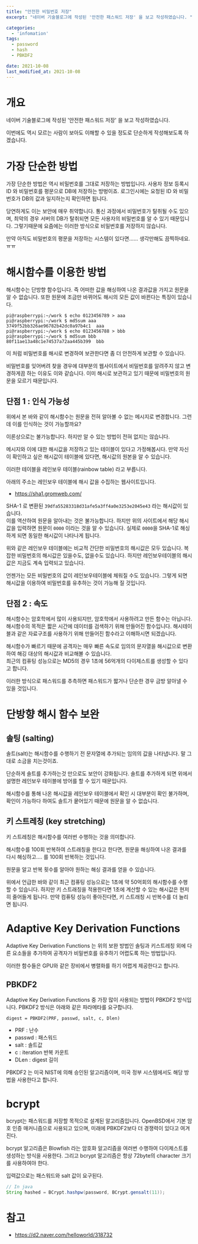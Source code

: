 ```yaml
---
title: "안전한 비밀번호 저장"
excerpt: "네이버 기술블로그에 작성된 '안전한 패스워드 저장' 을 보고 작성하였습니다. "

categories:
  - 'infomation'
tags:
  - password
  - hash
  - PBKDF2

date: 2021-10-08
last_modified_at: 2021-10-08
---
```


# 개요 

네이버 기술블로그에 작성된 '안전한 패스워드 저장' 을 보고 작성하였습니다. 

이번에도 역시 모르는 사람이 보아도 이해할 수 있을 정도로 단순하게 작성해보도록 하겠습니다. 

# 가장 단순한 방법

가장 단순한 방법은 역시 비밀번호를 그대로 저장하는 방법입니다. 
사용자 정보 등록시 ID 와 비밀번호를 평문으로 DB에 저장하는 방벙이죠. 
로그인시에는 요청된 ID 와 비밀번호가 DB의 값과 일지하는지 확인하면 됩니다. 

당연하게도 이는 보안에 매우 취약합니다. 
통신 과정에서 비밀번호가 탈취될 수도 있으며, 최악의 경우 서버의 DB가 탈취되면 모든 사용자의 비밀번호를 알 수 있기 때문입니다. 
그렇기때문에 요즘에는 이러한 방식으로 비밀번호를 저장하지 않습니다.

만약 아직도 비밀번호의 평문을 저장하는 시스템이 있다면......  생각만해도 끔찍하네요. ㅠㅠ

# 해시함수를 이용한 방법 

해시함수는 단방향 함수입니다. 즉 어떠한 값을 해싱하여 나온 결과값을 가지고 원문을 알 수 없습니다. 
또한 원문에 조금만 바뀌어도 해시의 모든 값이 바뀐다는 특징이 있습니다. 

```
pi@raspberrypi:~/work $ echo 0123456789 > aaa
pi@raspberrypi:~/work $ md5sum aaa
3749f52bb326ae96782b42dc0a97b4c1  aaa
pi@raspberrypi:~/work $ echo 0123456788 > bbb
pi@raspberrypi:~/work $ md5sum bbb
80f11ae13a48c1e74537a72aa445b399  bbb
```

이 처럼 비밀번호를 해시로 변경하여 보관한다면 좀 더 안전하게 보관할 수 있습니다. 

비밀번호를 잊어버려 찾을 경우에 대부분의 웹사이트에서 비밀번호를 알려주지 않고 변경하게끔 하는 이유도 이와 같습니다.
이미 해시로 보관하고 있기 때문에 비밀번호의 원문을 모르기 때문입니다. 

## 단점 1 : 인식 가능성 

위에서 본 바와 같이 해시함수는 원문을 전혀 알아볼 수 없는 메시지로 변경합니다. 
그런데 이를 인식하는 것이 가능할까요?

이론상으로는 불가능합니다. 하지만 알 수 있는 방법이 전혀 없지는 않습니다. 

메시지와 이에 대한 해시값을 저장하고 있는 테이블이 있다고 가정해봅시다. 
만약 자신이 확인하고 싶은 해시값이 테이블에 있다면, 해시값의 원본을 알 수 있습니다. 

이러한 테이블을 레인보우 테이블(rainbow table) 라고 부릅니다. 

아래의 주소는 레인보우 테이블에 해시 값을 수집하는 웹사이트입니다. 

* https://sha1.gromweb.com/

SHA-1 로 변환된 `39dfa55283318d31afe5a3ff4a0e3253e2045e43` 라는 해시값이 있습니다.  
이를 역산하여 원문을 알아내는 것은 불가능합니다. 
하지만 위의 사이트에서 해당 해시값을 입력하면 원문이 `0000` 이라는 것을 알 수 있습니다. 
실제로 `0000`을 SHA-1로 해싱하게 되면 동일한 해시값이 나타나게 됩니다. 

위와 같은 레인보우 테이블에는 비교적 간단한 비밀번호의 해시값은 모두 있습니다. 
복잡한 비밀번호의 해시값은 있을수도, 없을수도 있습니다. 
하지만 레인보우테이블의 해시값은 지금도 계속 입력되고 있습니다.

언젠가는 모든 비밀번호의 값이 레인보우테이블에 체워질 수도 있습니다. 
그렇게 되면 해시값을 이용하여 비밀번호를 유추하는 것이 가능해 질 것입니다. 

## 단점 2 : 속도

해시함수는 암호학에서 많이 사용되지만, 암호학에서 사용하려고 만든 함수는 아닙니다. 
해시함수의 목적은 짧은 시간에 데이터를 검색하기 위해 만들어진 함수입니다. 
해시테이블과 같은 자료구조를 사용하기 위해 만들어진 함수라고 이해하시면 되겠습니다. 

해시함수가 빠르기 때문에 공격자는 매우 빠른 속도로 임의의 문자열을 해시값으로 변환하여 해깅 대상의 해시값과 비교해볼 수 있습니다.  
최근의 컴퓨팅 성능으로는 MD5의 경우 1초에 56억개의 다이제스트를 생성할 수 있다고 합니다. 

이러한 방식으로 패스워드를 추측하면 패스워드가 짧거나 단순한 경우 금방 알아낼 수 있을 것입니다. 
 
# 단방향 해시 함수 보완

## 솔팅 (salting)

솔트(salt)는 해시함수를 수행하기 전 문자열에 추가되는 임의의 값을 나타냅니다. 
말 그대로 소금을 치는것이죠. 

단순하게 솔트를 추가하는것 만으로도 보안이 강화됩니다. 
솔트를 추가하게 되면 위에서 설명한 레인보우 테이블에 방어를 할 수 있기 때문입니다. 

해시함수를 통해 나온 해시값을 레인보우 테이블에서 확인 시 대부분이 확인 불가하며, 확인이 가능하다 하여도 솔트가 뭍어있기 때문에 원문을 알 수 없습니다. 

## 키 스트레칭 (key stretching)

키 스트레칭은 해시함수를 여러번 수행하는 것을 의미합니다. 

해시함수를 100회 반복하여 스트래칭을 한다고 한다면, 원문을 해싱하여 나온 결과를 다시 해싱하고.... 를 100회 반복하는 것입니다. 

원문을 알고 반복 횟수를 알아야 원하는 해싱 결과를 얻을 수 있습니다. 

위에서 언급한 바와 같이 최근 컴퓨팅 성능으로는 1초에 약 50억회의 해시함수를 수행할 수 있습니다. 
하지만 키 스트래칭을 적용한다면 1초에 계산할 수 있는 해시값은 현저히 줄어들게 됩니다. 
만약 컴퓨팅 성능이 좋아진다면, 키 스트래칭 시 반복수를 더 늘리면 됩니다. 


# Adaptive Key Derivation Functions

Adaptive Key Derivation Functions 는 위의 보완 방법인 솔팅과 키스트레칭 외에 다른 요소들을 추가하여 공격자가 비밀번호를 유추하기 어렵도록 하는 방법입니다. 

이러한 함수들은 GPU와 같은 장비에서 병렬화를 하기 어렵게 제공한다고 합니다. 

## PBKDF2

Adaptive Key Derivation Functions 중 가장 많이 사용되는 방법이 PBKDF2 방식입니다. 
PBKDF2 방식은 아래와 같은 파라메타를 요구합니다. 

```
digest = PBKDF2(PRF, passwd, salt, c, Dlen)
```

* PRF : 난수
* passwd : 패스워드 
* salt : 솔트값
* c : iteration 반복 카운트 
* DLen : digest 길이 

PBKDF2 는 미국 NIST에 의해 승인된 알고리즘이며, 미국 정부 시스템에서도 해당 방법을 사용한다고 합니다. 

# bcrypt

bcrypt는 패스워드를 저장할 목적으로 설계된 알고리즘입니다. 
OpenBSD에서 기본 암호 인증 매커니즘으로 사용되고 있으며, 미래에 PBKDF2보다 더 경쟁력이 있다고 여겨진다. 

bcrypt 알고리즘은 Blowfish 라는 암호화 알고리즘을 여러번 수행하여 다이제스트를 생성하는 방식을 사용한다. 
그리고 bcrypt 알고리즘은 항상 72byte의 character 크기를 사용하여야 한다.

입력값으로는 패스워드와 salt 값이 요구된다. 

```java
// In java
String hashed = BCrypt.hashpw(password, BCrypt.gensalt(11));

```


# 참고 

* https://d2.naver.com/helloworld/318732
